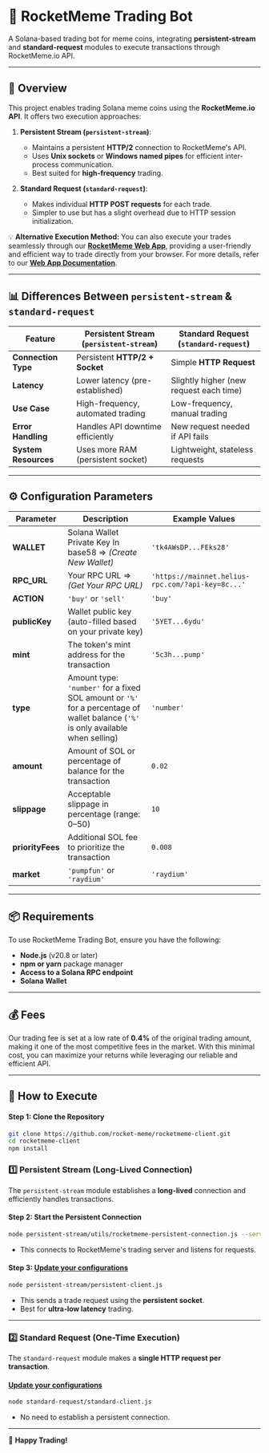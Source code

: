 # 🚀 RocketMeme Trading Bot

A Solana-based trading bot for meme coins, integrating **persistent-stream** and **standard-request** modules to execute transactions through RocketMeme.io API.

---

## 📌 Overview

This project enables trading Solana meme coins using the **RocketMeme.io API**. It offers two execution approaches:

1. **Persistent Stream (`persistent-stream`)**:

   - Maintains a persistent **HTTP/2** connection to RocketMeme's API.
   - Uses **Unix sockets** or **Windows named pipes** for efficient inter-process communication.
   - Best suited for **high-frequency** trading.

2. **Standard Request (`standard-request`)**:

   - Makes individual **HTTP POST requests** for each trade.
   - Simpler to use but has a slight overhead due to HTTP session initialization.

💡 **Alternative Execution Method:** You can also execute your trades seamlessly through our **[RocketMeme Web App](https://app.rocketmeme.io/)**, providing a user-friendly and efficient way to trade directly from your browser. For more details, refer to our **[Web App Documentation](https://rocketmeme.io/docs)**.

---

## 📊 Differences Between `persistent-stream` & `standard-request`

| Feature              | Persistent Stream (`persistent-stream`) | Standard Request (`standard-request`)   |
| -------------------- | --------------------------------------- | --------------------------------------- |
| **Connection Type**  | Persistent **HTTP/2 + Socket**          | Simple **HTTP Request**                 |
| **Latency**          | Lower latency (pre-established)         | Slightly higher (new request each time) |
| **Use Case**         | High-frequency, automated trading       | Low-frequency, manual trading           |
| **Error Handling**   | Handles API downtime efficiently        | New request needed if API fails         |
| **System Resources** | Uses more RAM (persistent socket)       | Lightweight, stateless requests         |

---

## ⚙️ Configuration Parameters

| Parameter   | Description | Example Values |
|------------|-------------|---------------|
| **WALLET** | Solana Wallet Private Key In base58 ⇒ *(Create New Wallet)* | `'tk4AWsDP...FEks28'` |
| **RPC_URL** | Your RPC URL ⇒ *(Get Your RPC URL)* | `'https://mainnet.helius-rpc.com/?api-key=8c...'` |
| **ACTION** | `'buy'` or `'sell'` | `'buy'` |
| **publicKey** | Wallet public key (auto-filled based on your private key) | `'5YET...6ydu'` |
| **mint** | The token's mint address for the transaction | `'5c3h...pump'` |
| **type** | Amount type: `'number'` for a fixed SOL amount or `'%'` for a percentage of wallet balance (`'%'` is only available when selling) | `'number'` |
| **amount** | Amount of SOL or percentage of balance for the transaction | `0.02` |
| **slippage** | Acceptable slippage in percentage (range: 0–50) | `10` |
| **priorityFees** | Additional SOL fee to prioritize the transaction | `0.008` |
| **market** | `'pumpfun'` or `'raydium'` | `'raydium'` |

---

## 📦 Requirements

To use RocketMeme Trading Bot, ensure you have the following:

- **Node.js** (v20.8 or later)
- **npm or yarn** package manager
- **Access to a Solana RPC endpoint**
- **Solana Wallet**

---

## 💰 Fees

Our trading fee is set at a low rate of **0.4%** of the original trading amount, making it one of the most competitive fees in the market. With this minimal cost, you can maximize your returns while leveraging our reliable and efficient API.

---

## 🚀 How to Execute

#### **Step 1: Clone the Repository**
```sh
git clone https://github.com/rocket-meme/rocketmeme-client.git
cd rocketmeme-client
npm install
```

### 1️⃣ Persistent Stream (Long-Lived Connection)

The `persistent-stream` module establishes a **long-lived** connection and efficiently handles transactions.

#### **Step 2: Start the Persistent Connection**
```sh
node persistent-stream/utils/rocketmeme-persistent-connection.js --server https://trade.rocketmeme.io
```

- This connects to RocketMeme's trading server and listens for requests.

#### **Step 3: [Update your configurations](#️-configuration-parameters)**
```sh
node persistent-stream/persistent-client.js
```

- This sends a trade request using the **persistent socket**.
- Best for **ultra-low latency** trading.

---

### 2️⃣ Standard Request (One-Time Execution)

The `standard-request` module makes a **single HTTP request per transaction**.

#### **[Update your configurations](#️-configuration-parameters)**
```sh
node standard-request/standard-client.js
```

- No need to establish a persistent connection.

---

🚀 **Happy Trading!**

